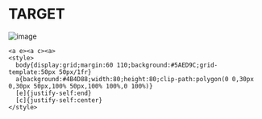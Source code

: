 # TARGET

![image](https://github.com/user-attachments/assets/91f19c22-273e-4ac6-bfed-bc182eeb834f)

```
<a e><a c><a>
<style>
  body{display:grid;margin:60 110;background:#5AED9C;grid-template:50px 50px/1fr}
  a{background:#4B4D88;width:80;height:80;clip-path:polygon(0 0,30px 0,30px 50px,100% 50px,100% 100%,0 100%)}
  [e]{justify-self:end}
  [c]{justify-self:center}
</style>
```
